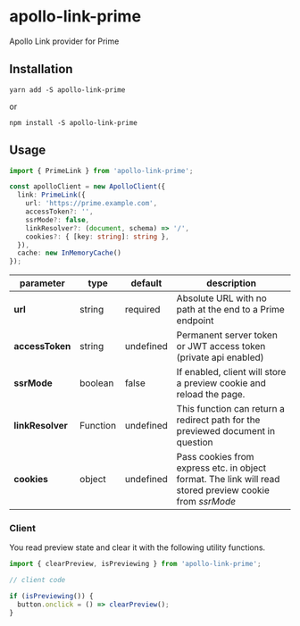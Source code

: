 # apollo-link-prime

Apollo Link provider for Prime

## Installation
`yarn add -S apollo-link-prime`

or

`npm install -S apollo-link-prime`

## Usage

```ts
import { PrimeLink } from 'apollo-link-prime';

const apolloClient = new ApolloClient({
  link: PrimeLink({
    url: 'https://prime.example.com',
    accessToken?: '',
    ssrMode?: false,
    linkResolver?: (document, schema) => '/',
    cookies?: { [key: string]: string },
  }),
  cache: new InMemoryCache()
});
```

| parameter | type | default | description |
| --------- | ---- | ------- | ----------- |
| **url** | string | required | Absolute URL with no path at the end to a Prime endpoint |
| **accessToken** | string | undefined | Permanent server token or JWT access token (private api enabled) |
| **ssrMode** | boolean | false | If enabled, client will store a preview cookie and reload the page. |
| **linkResolver** | Function | undefined | This function can return a redirect path for the previewed document in question |
| **cookies** | object | undefined | Pass cookies from express etc. in object format. The link will read stored preview cookie from _ssrMode_ |

### Client

You read preview state and clear it with the following utility functions.

```js
import { clearPreview, isPreviewing } from 'apollo-link-prime';

// client code

if (isPreviewing()) {
  button.onclick = () => clearPreview();
}
```
